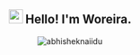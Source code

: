 <h2 align="center"><img src="https://media.giphy.com/media/hvRJCLFzcasrR4ia7z/giphy.gif" width="25px"> Hello! I'm Woreira.</h2>


<p align="center"> <img src="https://github-readme-stats.vercel.app/api?username=Woreira&show_icons=true&theme=gotham" alt="abhisheknaiidu" />
